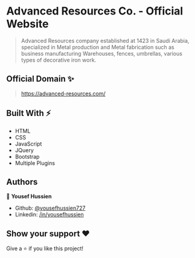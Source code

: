 # Advanced Resources Co. - Official Website
> Advanced Resources company established at 1423 in Saudi Arabia, specialized in Metal production and Metal fabrication such as business manufacturing Warehouses, fences, umbrellas, various types of decorative iron work.

## Official Domain ✨
> https://advanced-resources.com/

## Built With ⚡️
- HTML
- CSS
- JavaScript
- JQuery
- Bootstrap
- Multiple Plugins

## Authors
👤 **Yousef Hussien**
- Github: [@yousefhussien727](https://github.com/yousefhussien727)
- Linkedin: [/in/yousefhussien](https://www.linkedin.com/in/yousefhussien/)

## Show your support ❤
Give a ⭐️ if you like this project!
